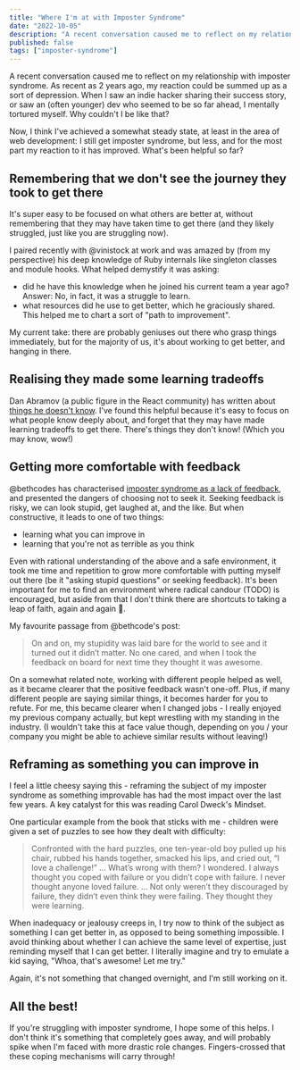 ```yaml
---
title: "Where I'm at with Imposter Syndrome"
date: "2022-10-05"
description: "A recent conversation caused me to reflect on my relationship with imposter syndrome."
published: false
tags: ["imposter-syndrome"]
---
```

A recent conversation caused me to reflect on  my relationship with imposter syndrome. As recent as 2 years ago, my reaction could be summed up as a sort of depression. When I saw an indie hacker sharing their success story, or saw an (often younger) dev who seemed to be so far ahead, I mentally tortured myself. Why couldn't I be like that?

Now, I think I've achieved a somewhat steady state, at least in the area of web development: I still get imposter syndrome, but less, and for the most part my reaction to it has improved. What's been helpful so far?

## Remembering that we don't see the journey they took to get there
It's super easy to be focused on what others are better at, without remembering that they may have taken time to get there (and they likely struggled, just like you are struggling now).

I paired recently with @vinistock at work and was amazed by (from my perspective) his deep knowledge of Ruby internals like singleton classes and module hooks. What helped demystify it was asking:
- did he have this knowledge when he joined his current team a year ago? Answer: No, in fact, it was a struggle to learn.
- what resources did he use to get better, which he graciously shared. This helped me to chart a sort of "path to improvement".

My current take: there are probably geniuses out there who grasp things immediately, but for the majority of us, it's about working to get better, and hanging in there.

## Realising they made some learning tradeoffs
Dan Abramov (a public figure in the React community) has written about [things he doesn't know](https://overreacted.io/things-i-dont-know-as-of-2018/). I've found this helpful because it's easy to focus on what people know deeply about, and forget that they may have made learning tradeoffs to get there. There's things they don't know! (Which you may know, wow!)

## Getting more comfortable with feedback
@bethcodes has characterised [imposter syndrome as a lack of feedback](https://blog.bethcodes.com/confidence-through-feedback), and presented the dangers of choosing not to seek it. Seeking feedback is risky, we can look stupid, get laughed at, and the like. But when constructive, it leads to one of two things:
- learning what you can improve in
- learning that you're not as terrible as you think

Even with rational understanding of the above and a safe environment, it took me time and repetition to grow more comfortable with putting myself out there (be it "asking stupid questions" or seeking feedback). It's been important for me to find an environment where radical candour (TODO) is encouraged, but aside from that I don't think there are shortcuts to taking a leap of faith, again and again 🤔.

My favourite passage from @bethcode's post:
> On and on, my stupidity was laid bare for the world to see and it turned out it didn’t matter. No one cared, and when I took the feedback on board for next time they thought it was awesome.

On a somewhat related note, working with different people helped as well, as it became clearer that the positive feedback wasn't one-off. Plus, if many different people are saying similar things, it becomes harder for you to refute. For me, this became clearer when I changed jobs - I really enjoyed my previous company actually, but kept wrestling with my standing in the industry. (I wouldn't take this at face value though, depending on you / your company you might be able to achieve similar results without leaving!)

## Reframing as something you can improve in
I feel a little cheesy saying this - reframing the subject of my imposter syndrome as something improvable has had the most impact over the last few years. A key catalyst for this was reading Carol Dweck's Mindset.

One particular example from the book that sticks with me - children were given a set of puzzles to see how they dealt with difficulty:

> Confronted with the hard puzzles, one ten-year-old boy pulled up his chair, rubbed his hands together, smacked his lips, and cried out, “I love a challenge!”
> ...
> What’s wrong with them? I wondered. I always thought you coped with failure or you didn’t cope with failure. I never thought anyone loved failure.
> ...
> Not only weren’t they discouraged by failure, they didn’t even think they were failing. They thought they were learning.

When inadequacy or jealousy creeps in, I try now to think of the subject as something I can get better in, as opposed to being something impossible. I avoid thinking about whether I can achieve the same level of expertise, just reminding myself that I can get better. I literally imagine and try to emulate a kid saying, "Whoa, that's awesome! Let me try."

Again, it's not something that changed overnight, and I'm still working on it.

## All the best!
If you're struggling with imposter syndrome, I hope some of this helps. I don't think it's something that completely goes away, and will probably spike when I'm faced with more drastic role changes. Fingers-crossed that these coping mechanisms will carry through!

